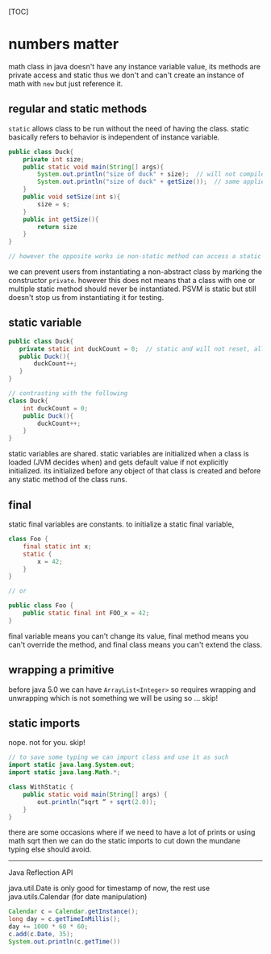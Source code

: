 [TOC]

# numbers matter

math class in java doesn't have any instance variable value, its methods are private access and static thus we don't and can't create an instance of math with `new` but just reference it.

## regular and static methods

`static` allows class to be run without the need of having the class. static basically refers to behavior is independent of instance variable.

```java
public class Duck{
    private int size;
    public static void main(String[] args){
        System.out.println("size of duck" + size);  // will not compile cant reference non static variable from static content
        System.out.println("size of duck" + getSize());  // same applies for non static methods
    }
    public void setSize(int s){
        size = s;
    }
    public int getSize(){
        return size
    }
}

// however the opposite works ie non-static method can access a static vatiable
```

we can prevent users from instantiating a non-abstract class by marking the constructor `private`. however this does not means that a class with one or multiple static method should never be instantiated. PSVM is static but still doesn't stop us from instantiating it for testing.

## static variable

```java
public class Duck{
   private static int duckCount = 0;  // static and will not reset, all instances share single copy of static variables
   public Duck(){
       duckCount++;
   }
}

// contrasting with the following
class Duck{
    int duckCount = 0;
    public Duck(){
        duckCount++;
    }
}
```

static variables are shared. static variables are initialized when a class is loaded (JVM decides when) and gets default value if not explicitly initialized. its initialized before any object of that class is created and before any static method of the class runs.

## final

static final variables are constants. to initialize a static final variable,

```java
class Foo {
    final static int x;
    static {
        x = 42;
    }
}

// or

public class Foo {
    public static final int FOO_x = 42;
}
```

final variable means you can't change its value, final method means you can't override the method, and final class means you can't extend the class.

## wrapping a primitive

before java 5.0 we can have `ArrayList<Integer>` so requires wrapping and unwrapping which is not something we will be using so ... skip!

## static imports

nope. not for you. skip!

```java
// to save some typing we can import class and use it as such
import static java.lang.System.out;
import static java.lang.Math.*;

class WithStatic {
    public static void main(String[] args) {
        out.println(“sqrt “ + sqrt(2.0));
    }
}
```

there are some occasions where if we need to have a lot of prints or using math sqrt then we can do the static imports to cut down the mundane typing else should avoid.

___

Java Reflection API

java.util.Date is only good for timestamp of now, the rest use java.utils.Calendar (for date manipulation)

```java
Calendar c = Calendar.getInstance();
long day = c.getTimeInMillis();
day += 1000 * 60 * 60;
c.add(c.Date, 35);
System.out.println(c.getTime())
```



